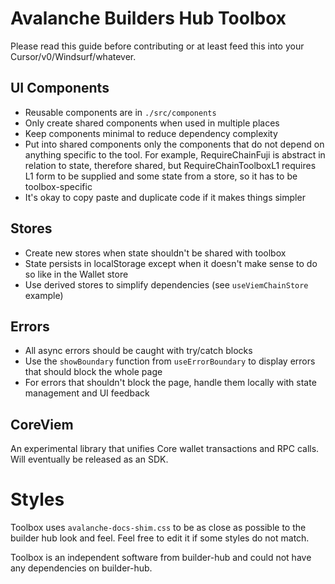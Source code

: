 # Avalanche Builders Hub Toolbox

Please read this guide before contributing or at least feed this into your Cursor/v0/Windsurf/whatever. 

## UI Components
- Reusable components are in `./src/components`
- Only create shared components when used in multiple places
- Keep components minimal to reduce dependency complexity
- Put into shared components only the components that do not depend on anything specific to the tool. For example, RequireChainFuji is abstract in relation to state, therefore shared, but RequireChainToolboxL1 requires L1 form to be supplied and some state from a store, so it has to be toolbox-specific
- It's okay to copy paste and duplicate code if it makes things simpler

## Stores
- Create new stores when state shouldn't be shared with toolbox
- State persists in localStorage except when it doesn't make sense to do so like in the Wallet store
- Use derived stores to simplify dependencies (see `useViemChainStore` example)

## Errors
- All async errors should be caught with try/catch blocks
- Use the `showBoundary` function from `useErrorBoundary` to display errors that should block the whole page
- For errors that shouldn't block the page, handle them locally with state management and UI feedback

## CoreViem
An experimental library that unifies Core wallet transactions and RPC calls. Will eventually be released as an SDK.

# Styles
Toolbox uses `avalanche-docs-shim.css` to be as close as possible to the builder hub look and feel. Feel free to edit it if some styles do not match.

Toolbox is an independent software from builder-hub and could not have any dependencies on builder-hub.
